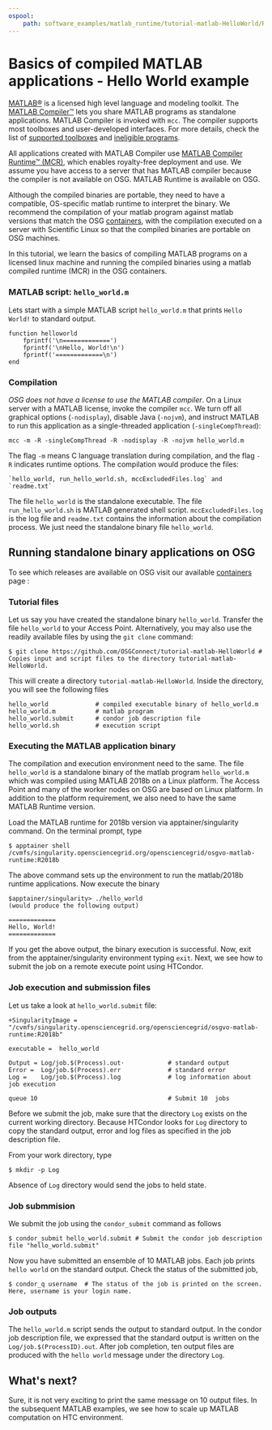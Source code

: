 ```yaml
---
ospool:
    path: software_examples/matlab_runtime/tutorial-matlab-HelloWorld/README.md
---
```

 
# Basics of compiled MATLAB applications - Hello World example

[MATLAB®](http://www.mathworks.com/products/matlab/) is a licensed high level language and modeling toolkit. The [MATLAB Compiler™](http://www.mathworks.com/products/compiler/) lets you share MATLAB programs as standalone applications.  MATLAB Compiler is invoked with `mcc`. The compiler supports most toolboxes and user-developed 
interfaces. For more details, check the list of [supported toolboxes](http://www.mathworks.com/products/compiler/supported/compiler_support.html) 
and [ineligible programs](http://www.mathworks.com/products/ineligible_programs/).  


All applications created with MATLAB Compiler use [MATLAB Compiler Runtime™ (MCR)](http://www.mathworks.com/products/compiler/mcr/), which enables royalty-free deployment and use. We assume you have access to a server that has MATLAB compiler because the compiler is not available on OSG.  MATLAB Runtime is available 
on OSG. 

Although the compiled binaries are portable, they need to have a compatible, OS-specific matlab runtime to interpret the binary. We recommend the 
compilation of your matlab program against matlab versions that match the OSG [containers](https://portal.osg-htc.org/documentation/htc_workloads/using_software/available-containers-list/), with the compilation executed on a server with 
Scientific Linux so that the compiled binaries are portable on OSG machines.

In this tutorial, we learn the basics of compiling MATLAB programs on a licensed linux machine and running the 
compiled binaries using a matlab compiled runtime (MCR) in the OSG containers. 


### MATLAB script: `hello_world.m` 

Lets start with a simple MATLAB script `hello_world.m` that prints `Hello World!` to standard output. 
    
    function helloworld
        fprintf('\n=============')
        fprintf('\nHello, World!\n')
        fprintf('=============\n')
    end  

### Compilation 

*OSG does not have a license to use the MATLAB compiler*. On a Linux server with a MATLAB 
license, invoke the compiler `mcc`.  We turn off all graphical options (`-nodisplay`), disable Java (`-nojvm`), and instruct MATLAB to run this application as a single-threaded application (`-singleCompThread`):

    mcc -m -R -singleCompThread -R -nodisplay -R -nojvm hello_world.m

The flag `-m` means C language translation during compilation, and the flag `-R` indicates runtime options.  The compilation would produce the files: 

    `hello_world, run_hello_world.sh, mccExcludedFiles.log` and `readme.txt`

The file `hello_world` is the standalone executable. The file `run_hello_world.sh` is MATLAB generated shell script. `mccExcludedFiles.log` is the log file and `readme.txt` contains the information about the compilation process. We just need the standalone binary file `hello_world`. 

## Running standalone binary applications on OSG

To see which releases are available on OSG visit our available [containers](https://portal.osg-htc.org/documentation/htc_workloads/using_software/available-containers-list/) page :

### Tutorial files

Let us say you have created the standalone binary `hello_world`. Transfer the file `hello_world` to your Access Point. Alternatively, you may also use the readily available files by using the `git clone` command: 

    $ git clone https://github.com/OSGConnect/tutorial-matlab-HelloWorld # Copies input and script files to the directory tutorial-matlab-HelloWorld.
 
This will create a directory `tutorial-matlab-HelloWorld`. Inside the directory, you will see the following files
   
    hello_world             # compiled executable binary of hello_world.m
    hello_world.m           # matlab program
    hello_world.submit      # condor job description file
    hello_world.sh          # execution script

### Executing the MATLAB application binary

The compilation and execution environment need to the same. The file `hello_world` is a standalone binary of the matlab program `hello_world.m` which was compiled using MATLAB 2018b on a Linux platform. The Access Point and many of the worker nodes on OSG are based on Linux platform. In addition to the platform requirement, we also need to have the same MATLAB Runtime version. 

Load the MATLAB runtime for 2018b version via apptainer/singularity command.  On the terminal prompt, type

    $ apptainer shell /cvmfs/singularity.opensciencegrid.org/opensciencegrid/osgvo-matlab-runtime:R2018b

The above command sets up the environment to run the matlab/2018b runtime applications.  Now execute the binary

    $apptainer/singularity> ./hello_world
    (would produce the following output)

    =============
    Hello, World!
    =============

If you get the above output, the binary execution is successful. Now, exit from the apptainer/singularity environment typing `exit`. Next, we see how to submit the job on a remote execute point using HTCondor. 

### Job execution and submission files

Let us take a look at `hello_world.submit` file: 

    +SingularityImage = "/cvmfs/singularity.opensciencegrid.org/opensciencegrid/osgvo-matlab-runtime:R2018b"
    
    executable =  hello_world                

    Output = Log/job.$(Process).out⋅            # standard output 
    Error =  Log/job.$(Process).err             # standard error
    Log =    Log/job.$(Process).log             # log information about job execution
    
    queue 10                                    # Submit 10  jobs


Before we submit the job, make sure that the directory `Log` exists on the current working directory. Because HTCondor looks for `Log` directory to copy the standard output, error and log files as specified in the job description file. 

From your work directory, type

    $ mkdir -p Log

Absence of `Log` directory would send the jobs to held state. 

### Job submmision 

We submit the job using the `condor_submit` command as follows

	$ condor_submit hello_world.submit # Submit the condor job description file "hello_world.submit"

Now you have submitted an ensemble of 10 MATLAB jobs. Each job prints `hello world` on the standard 
output. Check the status of the submitted job,  

	$ condor_q username  # The status of the job is printed on the screen. Here, username is your login name.


### Job outputs 

The `hello_world.m` script sends the output to standard output. In the condor job description file, we expressed that the standard output is written on the `Log/job.$(ProcessID).out`. After job completion, ten output files are produced with the `hello world` message under the directory `Log`. 

## What's next? 
Sure, it is not very exciting to print the same message on 10 output files. In the subsequent MATLAB 
examples,  we see  how to scale up MATLAB computation on HTC environment. 
